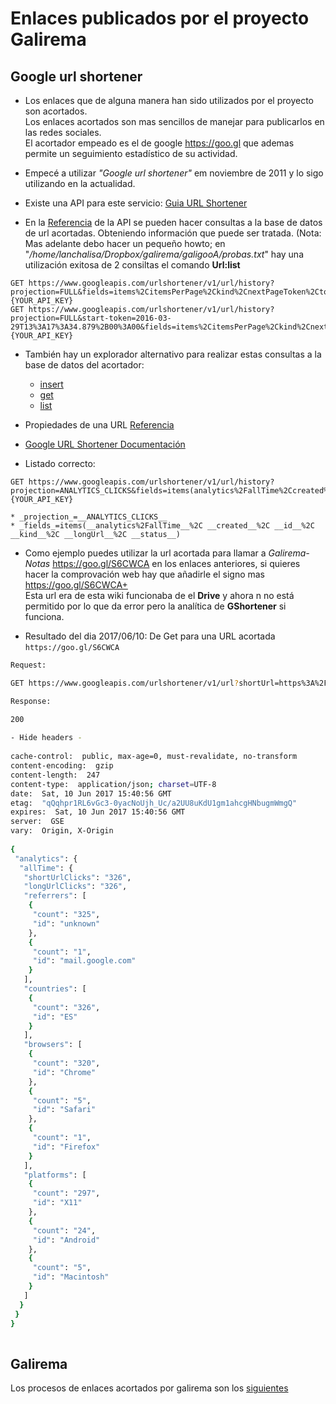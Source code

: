 # Enlaces publicados por el proyecto Galirema


## Google url shortener

* Los enlaces que de alguna manera han sido utilizados por el proyecto son acortados.  
Los enlaces acortados son mas sencillos de manejar para publicarlos en las redes sociales.  
El acortador empeado es el de google <https://goo.gl> que ademas permite un seguimiento estadístico de su actividad.

* Empecé a utilizar _"Google url shortener"_ em noviembre de 2011 y lo sigo utilizando en la actualidad.

* Existe una API para este servicio: [Guia URL Shortener][]

* En la [Referencia][] de la API se pueden hacer consultas a la base de datos de url acortadas. Obteniendo información que puede ser tratada. (Nota: Mas adelante debo hacer un pequeño howto; en "_/home/lanchalisa/Dropbox/galirema/galigooA/probas.txt_" hay una utilización exitosa de 2 consiltas el comando __Url:list__  
```
GET https://www.googleapis.com/urlshortener/v1/url/history?projection=FULL&fields=items%2CitemsPerPage%2Ckind%2CnextPageToken%2CtotalItems&key={YOUR_API_KEY} 
GET https://www.googleapis.com/urlshortener/v1/url/history?projection=FULL&start-token=2016-03-29T13%3A17%3A34.879%2B00%3A00&fields=items%2CitemsPerPage%2Ckind%2CnextPageToken%2CtotalItems&key={YOUR_API_KEY}
```

* También hay un explorador alternativo para realizar estas consultas a la base de datos del acortador:
	+ [insert](http://code.google.com/apis/explorer/#_s=urlshortener&_v=v1&_m=url.insert)
	+ [get](http://developers.google.com/apis-explorer/#p/urlshortener/v1/urlshortener.url.get)
	+ [list](http://developers.google.com/apis-explorer/#p/urlshortener/v1/urlshortener.url.list)

* Propiedades de una URL [Referencia](referenciaVisionGeneral.md)

* [Google URL Shortener Documentación](https://developers.google.com/url-shortener/)

* Listado correcto:
```
GET https://www.googleapis.com/urlshortener/v1/url/history?projection=ANALYTICS_CLICKS&fields=items(analytics%2FallTime%2Ccreated%2Cid%2Ckind%2ClongUrl%2Cstatus)&key={YOUR_API_KEY}
```
	* _projection_=__ANALYTICS_CLICKS__
	* _fields_=items(__analytics%2FallTime__%2C __created__%2C __id__%2C __kind__%2C __longUrl__%2C __status__)


* Como ejemplo puedes utilizar la url acortada para llamar a _Galirema-Notas_ <https://goo.gl/S6CWCA> en los enlaces anteriores, si quieres hacer la comprovación web hay que añadirle el signo mas <https://goo.gl/S6CWCA+>  
Esta url era de esta wiki funcionaba de el __Drive__ y ahora n no está permitido por lo que da error pero la analítica de __GShortener__ si funciona.

+ Resultado del dia 2017/06/10: De Get para una URL acortada `https://goo.gl/S6CWCA`

``` bash
Request:

GET https://www.googleapis.com/urlshortener/v1/url?shortUrl=https%3A%2F%2Fgoo.gl%2FS6CWCA&projection=FULL&fields=analytics%2FallTime&key={YOUR_API_KEY}

Response: 

200
 
- Hide headers -
 
cache-control:  public, max-age=0, must-revalidate, no-transform
content-encoding:  gzip
content-length:  247
content-type:  application/json; charset=UTF-8
date:  Sat, 10 Jun 2017 15:40:56 GMT
etag:  "qQqhpr1RL6vGc3-0yacNoUjh_Uc/a2UU8uKdU1gm1ahcgHNbugmWmgQ"
expires:  Sat, 10 Jun 2017 15:40:56 GMT
server:  GSE
vary:  Origin, X-Origin
 
{
 "analytics": {
  "allTime": {
   "shortUrlClicks": "326",
   "longUrlClicks": "326",
   "referrers": [
    {
     "count": "325",
     "id": "unknown"
    },
    {
     "count": "1",
     "id": "mail.google.com"
    }
   ],
   "countries": [
    {
     "count": "326",
     "id": "ES"
    }
   ],
   "browsers": [
    {
     "count": "320",
     "id": "Chrome"
    },
    {
     "count": "5",
     "id": "Safari"
    },
    {
     "count": "1",
     "id": "Firefox"
    }
   ],
   "platforms": [
    {
     "count": "297",
     "id": "X11"
    },
    {
     "count": "24",
     "id": "Android"
    },
    {
     "count": "5",
     "id": "Macintosh"
    }
   ]
  }
 }
}
 
```
## Galirema

Los procesos de enlaces acortados por galirema son los [siguientes](URLgalire.md)



 [Guia URL Shortener]: https://developers.google.com/url-shortener/
 [getting_started]: https://developers.google.com/url-shortener/v1/getting_started
 [performance]: https://developers.google.com/url-shortener/v1/performance
 [Referencia]: https://developers.google.com/url-shortener/v1/



